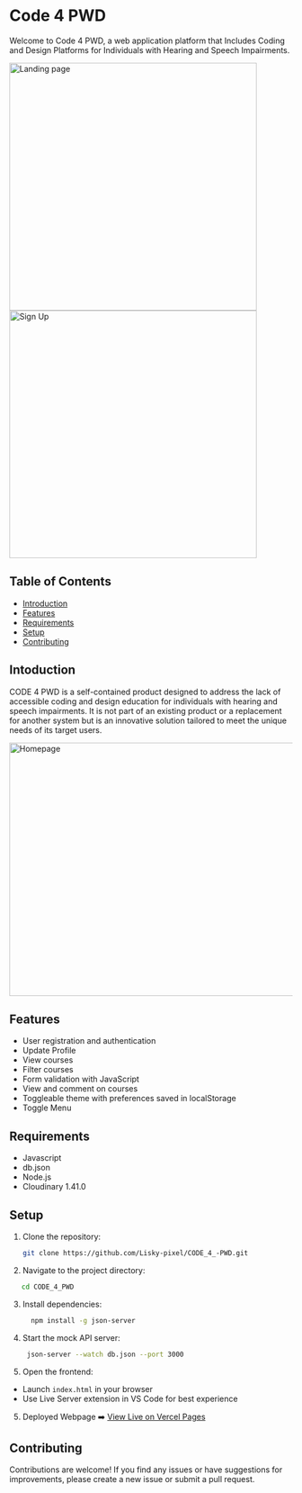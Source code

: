 # Code 4 PWD

Welcome to Code 4 PWD, a web application platform that Includes Coding and Design Platforms for Individuals with Hearing and Speech Impairments.

<img width="440" alt="Landing page" src="[https://github.com/user-attachments/assets/41214213-7093-4356-9845-837b532b1df8](https://github.com/Lisky-pixel/CODE_4_-PWD/blob/main/Landing_page.png)"> 
<img width="440" alt="Sign Up" src="[https://github.com/user-attachments/assets/83d4ab64-9728-46b8-9988-6b565de298d2](https://github.com/Lisky-pixel/CODE_4_-PWD/blob/main/Sign_up.png)">

## Table of Contents

- [Introduction](#introduction)
- [Features](#features)
- [Requirements](#requirements)
- [Setup](#setup)
- [Contributing](#contributing)

## Intoduction

CODE 4 PWD is a self-contained product designed to address the lack of accessible coding and design education for individuals with hearing and speech impairments. It is not part of an existing product or a replacement for another system but is an innovative solution tailored to meet the unique needs of its target users.

<img width="1040" height="450" alt="Homepage" src="[https://github.com/user-attachments/assets/cacb2d56-318d-4d05-942d-9fa8fdc55469](https://github.com/Lisky-pixel/CODE_4_-PWD/blob/main/Dashboard.png)"> 

## Features

- User registration and authentication
- Update Profile
- View courses
- Filter courses
- Form validation with JavaScript
- View and comment on courses
- Toggleable theme with preferences saved in localStorage
- Toggle Menu

## Requirements

- Javascript
- db.json
- Node.js 
- Cloudinary 1.41.0

## Setup

1. Clone the repository:

   ```bash
   git clone https://github.com/Lisky-pixel/CODE_4_-PWD.git
   ```
2. Navigate to the project directory:

  ```bash
     cd CODE_4_PWD
  ```
3. Install dependencies:
   ```bash
     npm install -g json-server
   ```
4. Start the mock API server:
   ```bash
    json-server --watch db.json --port 3000
    ```
5. Open the frontend:
- Launch `index.html` in your browser
- Use Live Server extension in VS Code for best experience

  
5. Deployed Webpage
➡️ [View Live on Vercel Pages](https://code-4-pwd.vercel.app/)


## Contributing
Contributions are welcome! If you find any issues or have suggestions for improvements, please create a new issue or submit a pull request.
